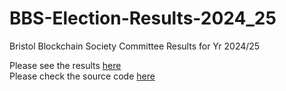 # BBS-Election-Results-2024_25
Bristol Blockchain Society Committee Results for Yr 2024/25

Please see the results [here](results.txt) <br />
Please check the source code [here](main.py)
